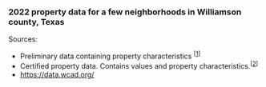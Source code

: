 ### 2022 property data for a few neighborhoods in Williamson county, Texas
Sources:

* Preliminary data containing property characteristics <sup>[[1](https://data.wcad.org/dataset/Property-Preliminary/553d-hn26)]</sup>
* Certified property data. Contains values and property characteristics.<sup>[[2](https://data.wcad.org/dataset/Certified-Property-Data/uzrf-ejrf)]</sup>
* https://data.wcad.org/ 
